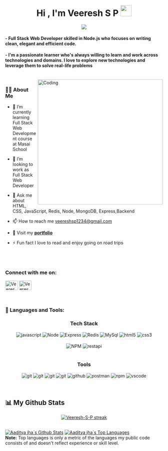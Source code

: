 <h1 align="center">Hi , I'm Veeresh S P  <img src="https://camo.githubusercontent.com/d3359cb00ab0b5ed8f2e1fe3fceb4fbaf3b614340f8c0db99c17b9f50b351770/68747470733a2f2f656d6f6a69732e736c61636b6d6f6a69732e636f6d2f656d6f6a69732f696d616765732f313533313834393433302f343234362f626c6f622d73756e676c61737365732e6769663f31353331383439343330" width="35"></h1>

<div align="center">
 <img src="https://readme-typing-svg.herokuapp.com/?lines=Full+Stack+Web+Developer;Node.js+Developer;Web+Developer;Quick+learner&color=cyan&center=true" />
</div>

<h4>- Full Stack Web Developer skilled in Node.js who focuses on writing clean, elegant and efficient code.</h4>
<h4>- I'm a passionate learner who's always willing to learn and work across technologies and domains. I love to explore new technologies and leverage them to solve real-life problems </h4>

<br/>
<img align="right" alt="Coding" src="https://cdn.dribbble.com/users/1162077/screenshots/5403918/focus-animation.gif" width="400"/>

<h3> 🙋‍♂ About Me </h3>

- 🌱 I’m currently learning Full Stack Web Development course at Masai School

- 👯 I’m looking to work as Full Stack Web Developer

- 💬 Ask me about HTML, CSS, JavaScript, Redis, Node, MongoDB, Express,Backend

- 📫 How to reach me veereshsp1234@gmail.com

- 🔭 Visit my <a href="https://aadi23456.github.io/"><strong>portfolio</strong></a>

- ⚡ Fun fact I love to read and enjoy going on road trips



<br/>

<br/>

<h3 align="left">Connect with me on:</h3>
<p align="left">
<a href="www.linkedin.com/in/veeresh-s-p-7090b9249/" target="blank"><img align="center" src="https://raw.githubusercontent.com/Veeresh-S-P/github-profile-readme-generator/master/src/images/icons/Social/linked-in-alt.svg" alt="Veeresh-S-P" height="30" width="40" /></a>
<a href="https://www.instagram.com/its_aadi267/" target="blank"><img align="center" src="https://raw.githubusercontent.com/Veeresh-S-P/github-profile-readme-generator/master/src/images/icons/Social/instagram.svg" alt="Veeresh-S-P" height="30" width="40" /></a>
</p>

<br/>

<h3 align="left">🚀 Languages and Tools:</h3>
<div align="center">
 
 <div align="center"><h3 align="center">Tech Stack</h3>
  <img src ="https://img.shields.io/badge/javascript-%23323330.svg?style=for-the-badge&logo=javascript&logoColor=%23F7DF1E" align="center" alt="javascript">
  <img src="https://camo.githubusercontent.com/7d7b100e379663ee40a20989e6c61737e6396c1dafc3a7c6d2ada8d4447eb0e4/68747470733a2f2f696d672e736869656c64732e696f2f62616467652f6e6f64652e6a732d3644413535463f7374796c653d666f722d7468652d6261646765266c6f676f3d6e6f64652e6a73266c6f676f436f6c6f723d7768697465"  align="center" alt="Node"/>
  <img src="https://camo.githubusercontent.com/8286a45a106e1a3c07489f83a38159981d888518a740b59c807ffc1b7b1e2f7b/68747470733a2f2f696d672e736869656c64732e696f2f62616467652f657870726573732e6a732d2532333430346435392e7376673f7374796c653d666f722d7468652d6261646765266c6f676f3d65787072657373266c6f676f436f6c6f723d253233363144414642"  align="center" alt="Express" />
<img src="https://camo.githubusercontent.com/ebd60befd49443c14417baff1700c7887f1a3c9c171612b2021a24c597e4b2ea/68747470733a2f2f696d672e736869656c64732e696f2f62616467652f72656469732d2532334444303033312e7376673f7374796c653d666f722d7468652d6261646765266c6f676f3d7265646973266c6f676f436f6c6f723d7768697465"  align="center" alt="Redis" />

<img src = "https://camo.githubusercontent.com/918fce8d50581bd97b7133e677a78ed2cad14f970522f219daaeb6d1c81060e1/68747470733a2f2f696d672e736869656c64732e696f2f62616467652f6d7973716c2d2532333030662e7376673f7374796c653d666f722d7468652d6261646765266c6f676f3d6d7973716c266c6f676f436f6c6f723d7768697465" align="center" alt="MySql"/>
<img src="https://img.shields.io/badge/html5-%23E34F26.svg?style=for-the-badge&logo=html5&logoColor=white" align="center" alt="html5">
<img src = "https://img.shields.io/badge/css3-%231572B6.svg?style=for-the-badge&logo=css3&logoColor=white" align="center" alt="css3">


<br/>
<br/>
  <img src = "https://camo.githubusercontent.com/b47580b7e8e0b4ce9bb718070140318f72d316a0c88e0dd53a5ac4b0bdfc755e/68747470733a2f2f696d672e736869656c64732e696f2f62616467652f4e504d2d2532333030303030302e7376673f7374796c653d666f722d7468652d6261646765266c6f676f3d6e706d266c6f676f436f6c6f723d7768697465" align="center" alt="NPM"/>
  <img src="https://img.shields.io/badge/rest api-%23000000.svg?style=for-the-badge&logo=flask&logoColor=white" align="center" alt="restapi"/>
  
</div>
 <br/>
  
  <div align="center"><h3 align="center">Tools</h3> 
   <img src="https://img.shields.io/badge/heroku-%23430098.svg?style=for-the-badge&logo=heroku&logoColor=white" align="center" alt="git"/>
   <img src="https://img.shields.io/badge/netlify-%23000000.svg?style=for-the-badge&logo=netlify&logoColor=#00C7B7" align="center" alt="git"/>
   <img src="https://img.shields.io/badge/vercel-%23000000.svg?style=for-the-badge&logo=vercel&logoColor=whit" align="center" alt="git"/>
   <img src="https://img.shields.io/badge/Git-f44d27?style=for-the-badge&logo=git&logoColor=white"  align="center" alt="git"/>
<img src="https://img.shields.io/badge/GitHub-100000?style=for-the-badge&logo=github&logoColor=white"  align="center" alt="github"/>
<img src ="https://img.shields.io/badge/Postman-FF6C37?style=for-the-badge&logo=postman&logoColor=white" align="center" alt="postman">
<img src = "https://img.shields.io/badge/NPM-%23000000.svg?style=for-the-badge&logo=npm&logoColor=white" align="center" alt="npm">
   <img src="https://img.shields.io/badge/Visual%20Studio-5C2D91.svg?style=for-the-badge&logo=visual-studio&logoColor=white"  align="center" alt="vscode"/>
   <br/>
<br/>
 </div>
</div>

<br/>

## 📊 My Github Stats

<p align="center">
    <a href="https://github.com/Veeresh-S-P/github-readme-streak-stats">
        <img title="🔥 Get streak stats for your profile at git.io/streak-stats" alt="Veeresh-S-P streak" src="https://github-readme-streak-stats.herokuapp.com/?user=Veeresh-S-P&theme=black-ice&hide_border=true&stroke=0000&background=060A0CD0"/>
    </a>
</p>


  <br/>
    <a href="https://github.com/Veeresh-S-P/github-readme-stats"><img alt="Aaditya jha`s Github Stats" src="https://github-readme-stats.vercel.app/api?username=Veeresh-S-P&show_icons=true&count_private=true&theme=react&hide_border=true&bg_color=0D1117" /></a>
  <a href="https://github.com/Veeresh-S-P/github-readme-stats"><img alt="Aaditya jha`s  Top Languages" src="https://github-readme-stats.vercel.app/api/top-langs/?username=Veeresh-S-P&langs_count=8&count_private=true&layout=compact&theme=react&hide_border=true&bg_color=0D1117" /></a>
  <br/>
  <b>Note:</b> Top languages is only a metric of the languages my public code consists of and doesn't reflect experience or skill level.


<br/>
<br/>
